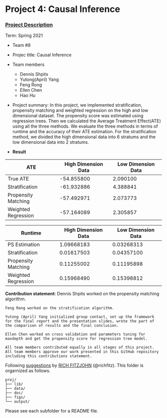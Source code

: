 # Project 4: Causal Inference

### [Project Description](doc/project4_desc.md)

Term: Spring 2021

+ Team #8
+ Projec title: Causal Inference
+ Team members
	+ Dennis Shpits
	+ Yutong(April) Yang
	+ Feng Rong
	+ Ellen Chen
	+ Hao Hu
+ Project summary: In this project, we implemented stratification, propensity matching and weighted regression on the high and low dimensional dataset. The propensity score was estimated using regression trees. Then we calculated the Average Treatment Effect(ATE) using all the three methods. We evaluate the three methods in terms of runtime and the accuracy of their ATE estimation. For the stratification method, we divided the high dimensional data into 6 stratums and the low dimensional data into 2 stratums.

+ **Result**

ATE | High Dimension Data | Low Dimension Data
------------ | ------------- | -------------
True ATE | -54.855800 | 2.090100
Stratification | -61.932886 | 4.388841
Propensity Matching | -57.492971 | 2.073773
Weighted Regression | -57.164089 | 2.305857

Runtime | High Dimension Data | Low Dimension Data
------------ | ------------- | -------------
PS Estimation | 1.09668183 | 0.03268313
Stratification | 0.01617503 | 0.04357100
Propensity Matching | 0.11255002 | 0.11195898
Weighted Regression | 0.15968490 | 0.15398812
	
**Contribution statement**: 
	Dennis Shpits worked on the propensity matching algorithm. 
	
	Feng Rong worked on the stratification algorithm. 
	
	Yutong (April) Yang initialized group contact, set up the framework for the final report and the presentation slides, wrote the part of the comparison of results and the final conclusion. 
	
	Ellen Chen worked on cross validation and parameters tuning for maxdepth and get the propensity score for regression tree model. 
	
	All team members contributed equally in all stages of this project. All team members approve our work presented in this GitHub repository including this contributions statement. 

Following [suggestions](http://nicercode.github.io/blog/2013-04-05-projects/) by [RICH FITZJOHN](http://nicercode.github.io/about/#Team) (@richfitz). This folder is orgarnized as follows.

```
proj/
├── lib/
├── data/
├── doc/
├── figs/
└── output/
```

Please see each subfolder for a README file.
